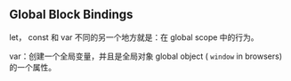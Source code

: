 ## Global Block Bindings

let， const 和 var 不同的另一个地方就是：在 global scope 中的行为。

var：创建一个全局变量，并且是全局对象 global object \( `window` in browsers\) 的一个属性。

